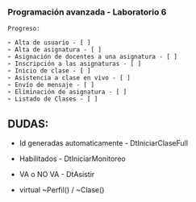 ### Programación avanzada - Laboratorio 6

```
Progreso:

➢ Alta de usuario - [ ]
➢ Alta de asignatura - [ ]
➢ Asignación de docentes a una asignatura - [ ]
➢ Inscripción a las asignaturas - [ ]
➢ Inicio de clase - [ ]
➢ Asistencia a clase en vivo - [ ]
➢ Envío de mensaje - [ ]
➢ Eliminación de asignatura - [ ]
➢ Listado de Clases - [ ]
```
## DUDAS:

- Id generadas automaticamente - DtIniciarClaseFull

- Habilitados - DtIniciarMonitoreo

- VA o NO VA - DtAsistir

- virtual ~Perfil() / ~Clase()